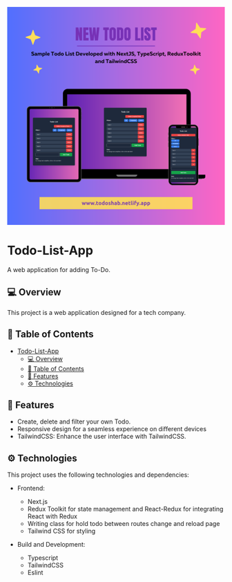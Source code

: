![alt text](https://github.com/khakiiman/todo-app-shab/blob/main/public/Intro.png?raw=true)

# Todo-List-App

A web application for adding To-Do.

## 💻 Overview

This project is a web application designed for a tech company.

## 📖 Table of Contents

- [Todo-List-App](#todo-list-app)
  - [💻 Overview](#-overview)
  - [📖 Table of Contents](#-table-of-contents)
  - [🎉 Features](#-features)
  - [⚙️ Technologies](#️-technologies)

## 🎉 Features

- Create, delete and filter your own Todo.
- Responsive design for a seamless experience on different devices
- TailwindCSS: Enhance the user interface with TailwindCSS.

## ⚙️ Technologies

This project uses the following technologies and dependencies:

- Frontend:

  - Next.js
  - Redux Toolkit for state management and React-Redux for integrating React with Redux
  - Writing class for hold todo between routes change and reload page 
  - Tailwind CSS for styling

- Build and Development:
  - Typescript
  - TailwindCSS
  - Eslint